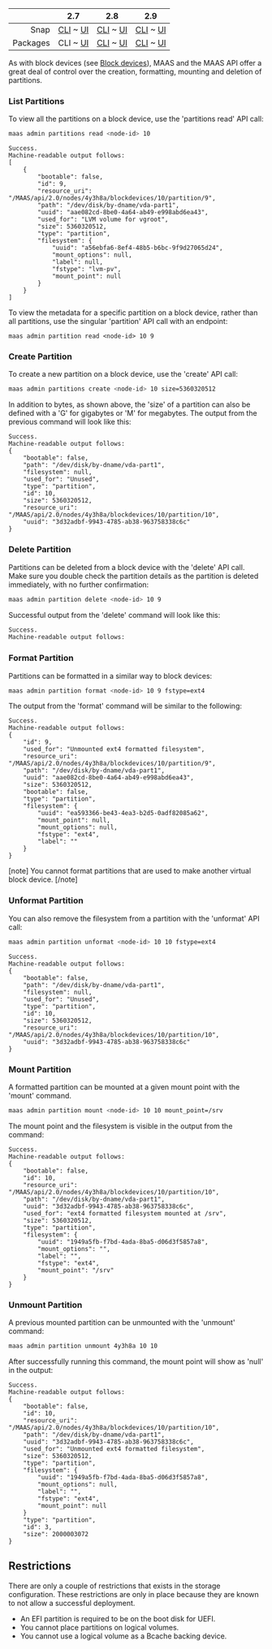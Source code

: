 ||2.7|2.8|2.9|
|-----:|:-----:|:-----:|:-----:|
|Snap|[CLI](/t/partitions-snap-2-7-cli/2982) ~ [UI](/t/partitions-snap-2-7-ui/2983)|[CLI](/t/partitions-snap-2-8-cli/2984) ~ [UI](/t/partitions-snap-2-8-ui/2985)|[CLI](/t/partitions-snap-2-9-cli/2986) ~ [UI](/t/partitions-snap-2-9-ui/2987)|
|Packages|CLI ~ [UI](/t/partitions-deb-2-7-ui/2989)|[CLI](/t/partitions-deb-2-8-cli/2990) ~ [UI](/t/partitions-deb-2-8-ui/2991)|[CLI](/t/partitions-deb-2-9-cli/2992) ~ [UI](/t/partitions-deb-2-9-ui/2993)|

<!-- deb-2-7-ui
||2.7|2.8|2.9|
|-----:|:-----:|:-----:|:-----:|
|Snap|[CLI](/t/partitions-snap-2-7-cli/2982) ~ [UI](/t/partitions-snap-2-7-ui/2983)|[CLI](/t/partitions-snap-2-8-cli/2984) ~ [UI](/t/partitions-snap-2-8-ui/2985)|[CLI](/t/partitions-snap-2-9-cli/2986) ~ [UI](/t/partitions-snap-2-9-ui/2987)|
|Packages|[CLI](/t/partitions-deb-2-7-cli/2988) ~ UI|[CLI](/t/partitions-deb-2-8-cli/2990) ~ [UI](/t/partitions-deb-2-8-ui/2991)|[CLI](/t/partitions-deb-2-9-cli/2992) ~ [UI](/t/partitions-deb-2-9-ui/2993)|
 deb-2-7-ui -->

<!-- deb-2-8-cli
||2.7|2.8|2.9|
|-----:|:-----:|:-----:|:-----:|
|Snap|[CLI](/t/partitions-snap-2-7-cli/2982) ~ [UI](/t/partitions-snap-2-7-ui/2983)|[CLI](/t/partitions-snap-2-8-cli/2984) ~ [UI](/t/partitions-snap-2-8-ui/2985)|[CLI](/t/partitions-snap-2-9-cli/2986) ~ [UI](/t/partitions-snap-2-9-ui/2987)|
|Packages|[CLI](/t/partitions-deb-2-7-cli/2988) ~ [UI](/t/partitions-deb-2-7-ui/2989)|CLI ~ [UI](/t/partitions-deb-2-8-ui/2991)|[CLI](/t/partitions-deb-2-9-cli/2992) ~ [UI](/t/partitions-deb-2-9-ui/2993)|
 deb-2-8-cli -->

<!-- deb-2-8-ui
||2.7|2.8|2.9|
|-----:|:-----:|:-----:|:-----:|
|Snap|[CLI](/t/partitions-snap-2-7-cli/2982) ~ [UI](/t/partitions-snap-2-7-ui/2983)|[CLI](/t/partitions-snap-2-8-cli/2984) ~ [UI](/t/partitions-snap-2-8-ui/2985)|[CLI](/t/partitions-snap-2-9-cli/2986) ~ [UI](/t/partitions-snap-2-9-ui/2987)|
|Packages|[CLI](/t/partitions-deb-2-7-cli/2988) ~ [UI](/t/partitions-deb-2-7-ui/2989)|[CLI](/t/partitions-deb-2-8-cli/2990) ~ UI|[CLI](/t/partitions-deb-2-9-cli/2992) ~ [UI](/t/partitions-deb-2-9-ui/2993)|
 deb-2-8-ui -->

<!-- deb-2-9-cli
||2.7|2.8|2.9|
|-----:|:-----:|:-----:|:-----:|
|Snap|[CLI](/t/partitions-snap-2-7-cli/2982) ~ [UI](/t/partitions-snap-2-7-ui/2983)|[CLI](/t/partitions-snap-2-8-cli/2984) ~ [UI](/t/partitions-snap-2-8-ui/2985)|[CLI](/t/partitions-snap-2-9-cli/2986) ~ [UI](/t/partitions-snap-2-9-ui/2987)|
|Packages|[CLI](/t/partitions-deb-2-7-cli/2988) ~ [UI](/t/partitions-deb-2-7-ui/2989)|[CLI](/t/partitions-deb-2-8-cli/2990) ~ [UI](/t/partitions-deb-2-8-ui/2991)|CLI ~ [UI](/t/partitions-deb-2-9-ui/2993)|
 deb-2-9-cli -->

<!-- deb-2-9-ui
||2.7|2.8|2.9|
|-----:|:-----:|:-----:|:-----:|
|Snap|[CLI](/t/partitions-snap-2-7-cli/2982) ~ [UI](/t/partitions-snap-2-7-ui/2983)|[CLI](/t/partitions-snap-2-8-cli/2984) ~ [UI](/t/partitions-snap-2-8-ui/2985)|[CLI](/t/partitions-snap-2-9-cli/2986) ~ [UI](/t/partitions-snap-2-9-ui/2987)|
|Packages|[CLI](/t/partitions-deb-2-7-cli/2988) ~ [UI](/t/partitions-deb-2-7-ui/2989)|[CLI](/t/partitions-deb-2-8-cli/2990) ~ [UI](/t/partitions-deb-2-8-ui/2991)|[CLI](/t/partitions-deb-2-9-cli/2992) ~ UI|
 deb-2-9-ui -->

<!-- snap-2-7-cli
||2.7|2.8|2.9|
|-----:|:-----:|:-----:|:-----:|
|Snap|CLI ~ [UI](/t/partitions-snap-2-7-ui/2983)|[CLI](/t/partitions-snap-2-8-cli/2984) ~ [UI](/t/partitions-snap-2-8-ui/2985)|[CLI](/t/partitions-snap-2-9-cli/2986) ~ [UI](/t/partitions-snap-2-9-ui/2987)|
|Packages|[CLI](/t/partitions-deb-2-7-cli/2988) ~ [UI](/t/partitions-deb-2-7-ui/2989)|[CLI](/t/partitions-deb-2-8-cli/2990) ~ [UI](/t/partitions-deb-2-8-ui/2991)|[CLI](/t/partitions-deb-2-9-cli/2992) ~ [UI](/t/partitions-deb-2-9-ui/2993)|
 snap-2-7-cli -->

<!-- snap-2-7-ui
||2.7|2.8|2.9|
|-----:|:-----:|:-----:|:-----:|
|Snap|[CLI](/t/partitions-snap-2-7-cli/2982) ~ UI|[CLI](/t/partitions-snap-2-8-cli/2984) ~ [UI](/t/partitions-snap-2-8-ui/2985)|[CLI](/t/partitions-snap-2-9-cli/2986) ~ [UI](/t/partitions-snap-2-9-ui/2987)|
|Packages|[CLI](/t/partitions-deb-2-7-cli/2988) ~ [UI](/t/partitions-deb-2-7-ui/2989)|[CLI](/t/partitions-deb-2-8-cli/2990) ~ [UI](/t/partitions-deb-2-8-ui/2991)|[CLI](/t/partitions-deb-2-9-cli/2992) ~ [UI](/t/partitions-deb-2-9-ui/2993)|
 snap-2-7-ui -->

<!-- snap-2-8-cli
||2.7|2.8|2.9|
|-----:|:-----:|:-----:|:-----:|
|Snap|[CLI](/t/partitions-snap-2-7-cli/2982) ~ [UI](/t/partitions-snap-2-7-ui/2983)|CLI ~ [UI](/t/partitions-snap-2-8-ui/2985)|[CLI](/t/partitions-snap-2-9-cli/2986) ~ [UI](/t/partitions-snap-2-9-ui/2987)|
|Packages|[CLI](/t/partitions-deb-2-7-cli/2988) ~ [UI](/t/partitions-deb-2-7-ui/2989)|[CLI](/t/partitions-deb-2-8-cli/2990) ~ [UI](/t/partitions-deb-2-8-ui/2991)|[CLI](/t/partitions-deb-2-9-cli/2992) ~ [UI](/t/partitions-deb-2-9-ui/2993)|
 snap-2-8-cli -->

<!-- snap-2-8-ui
||2.7|2.8|2.9|
|-----:|:-----:|:-----:|:-----:|
|Snap|[CLI](/t/partitions-snap-2-7-cli/2982) ~ [UI](/t/partitions-snap-2-7-ui/2983)|[CLI](/t/partitions-snap-2-8-cli/2984) ~ UI|[CLI](/t/partitions-snap-2-9-cli/2986) ~ [UI](/t/partitions-snap-2-9-ui/2987)|
|Packages|[CLI](/t/partitions-deb-2-7-cli/2988) ~ [UI](/t/partitions-deb-2-7-ui/2989)|[CLI](/t/partitions-deb-2-8-cli/2990) ~ [UI](/t/partitions-deb-2-8-ui/2991)|[CLI](/t/partitions-deb-2-9-cli/2992) ~ [UI](/t/partitions-deb-2-9-ui/2993)|
 snap-2-8-ui -->

<!-- snap-2-9-cli
||2.7|2.8|2.9|
|-----:|:-----:|:-----:|:-----:|
|Snap|[CLI](/t/partitions-snap-2-7-cli/2982) ~ [UI](/t/partitions-snap-2-7-ui/2983)|[CLI](/t/partitions-snap-2-8-cli/2984) ~ [UI](/t/partitions-snap-2-8-ui/2985)|CLI ~ [UI](/t/partitions-snap-2-9-ui/2987)|
|Packages|[CLI](/t/partitions-deb-2-7-cli/2988) ~ [UI](/t/partitions-deb-2-7-ui/2989)|[CLI](/t/partitions-deb-2-8-cli/2990) ~ [UI](/t/partitions-deb-2-8-ui/2991)|[CLI](/t/partitions-deb-2-9-cli/2992) ~ [UI](/t/partitions-deb-2-9-ui/2993)|
 snap-2-9-cli -->

<!-- snap-2-9-ui
||2.7|2.8|2.9|
|-----:|:-----:|:-----:|:-----:|
|Snap|[CLI](/t/partitions-snap-2-7-cli/2982) ~ [UI](/t/partitions-snap-2-7-ui/2983)|[CLI](/t/partitions-snap-2-8-cli/2984) ~ [UI](/t/partitions-snap-2-8-ui/2985)|[CLI](/t/partitions-snap-2-9-cli/2986) ~ UI|
|Packages|[CLI](/t/partitions-deb-2-7-cli/2988) ~ [UI](/t/partitions-deb-2-7-ui/2989)|[CLI](/t/partitions-deb-2-8-cli/2990) ~ [UI](/t/partitions-deb-2-8-ui/2991)|[CLI](/t/partitions-deb-2-9-cli/2992) ~ [UI](/t/partitions-deb-2-9-ui/2993)|
 snap-2-9-ui -->

As with block devices (see [Block devices](/t/block-devices/749)), MAAS and the MAAS API offer a great deal of control over the creation, formatting, mounting and deletion of partitions.

<h3 id="heading--list-partitions">List Partitions</h3>

To view all the partitions on a block device, use the 'partitions read' API call:

``` bash
maas admin partitions read <node-id> 10
```

``` nohighlight
Success.
Machine-readable output follows:
[
    {
        "bootable": false,
        "id": 9,
        "resource_uri":
"/MAAS/api/2.0/nodes/4y3h8a/blockdevices/10/partition/9",
        "path": "/dev/disk/by-dname/vda-part1",
        "uuid": "aae082cd-8be0-4a64-ab49-e998abd6ea43",
        "used_for": "LVM volume for vgroot",
        "size": 5360320512,
        "type": "partition",
        "filesystem": {
            "uuid": "a56ebfa6-8ef4-48b5-b6bc-9f9d27065d24",
            "mount_options": null,
            "label": null,
            "fstype": "lvm-pv",
            "mount_point": null
        }
    }
]
```

To view the metadata for a specific partition on a block device, rather than all partitions, use the singular 'partition' API call with an endpoint:

``` basg
maas admin partition read <node-id> 10 9
```

<h3 id="heading--create-partition">Create Partition</h3>

To create a new partition on a block device, use the 'create' API call:

``` bash
maas admin partitions create <node-id> 10 size=5360320512
```

In addition to bytes, as shown above, the 'size' of a partition can also be defined with a 'G' for gigabytes or 'M' for megabytes. The output from the previous command will look like this:

``` nohighlight
Success.
Machine-readable output follows:
{
    "bootable": false,
    "path": "/dev/disk/by-dname/vda-part1",
    "filesystem": null,
    "used_for": "Unused",
    "type": "partition",
    "id": 10,
    "size": 5360320512,
    "resource_uri": "/MAAS/api/2.0/nodes/4y3h8a/blockdevices/10/partition/10",
    "uuid": "3d32adbf-9943-4785-ab38-963758338c6c"
}
```

<h3 id="heading--delete-partition">Delete Partition</h3>

Partitions can be deleted from a block device with the 'delete' API call. Make sure you double check the partition details as the partition is deleted immediately, with no further confirmation:

``` bash
maas admin partition delete <node-id> 10 9
```

Successful output from the 'delete' command will look like this:

``` bash
Success.
Machine-readable output follows:
```

<h3 id="heading--format-partition">Format Partition</h3>

Partitions can be formatted in a similar way to block devices:

``` bash
maas admin partition format <node-id> 10 9 fstype=ext4
```

The output from the 'format' command will be similar to the following:

``` nohighlight
Success.
Machine-readable output follows:
{
    "id": 9,
    "used_for": "Unmounted ext4 formatted filesystem",
    "resource_uri": "/MAAS/api/2.0/nodes/4y3h8a/blockdevices/10/partition/9",
    "path": "/dev/disk/by-dname/vda-part1",
    "uuid": "aae082cd-8be0-4a64-ab49-e998abd6ea43",
    "size": 5360320512,
    "bootable": false,
    "type": "partition",
    "filesystem": {
        "uuid": "ea593366-be43-4ea3-b2d5-0adf82085a62",
        "mount_point": null,
        "mount_options": null,
        "fstype": "ext4",
        "label": ""
    }
}
```

[note]
You cannot format partitions that are used to make another virtual block device.
[/note]

<h3 id="heading--unformat-partition">Unformat Partition</h3>

You can also remove the filesystem from a partition with the 'unformat' API call:

``` bash
maas admin partition unformat <node-id> 10 10 fstype=ext4
```

``` nohighlight
Success.
Machine-readable output follows:
{
    "bootable": false,
    "path": "/dev/disk/by-dname/vda-part1",
    "filesystem": null,
    "used_for": "Unused",
    "type": "partition",
    "id": 10,
    "size": 5360320512,
    "resource_uri": "/MAAS/api/2.0/nodes/4y3h8a/blockdevices/10/partition/10",
    "uuid": "3d32adbf-9943-4785-ab38-963758338c6c"
}
```

<h3 id="heading--mount-partition">Mount Partition</h3>

A formatted partition can be mounted at a given mount point with the 'mount' command.

``` bash
maas admin partition mount <node-id> 10 10 mount_point=/srv
```

The mount point and the filesystem is visible in the output from the command:

``` nohighlight
Success.
Machine-readable output follows:
{
    "bootable": false,
    "id": 10,
    "resource_uri": "/MAAS/api/2.0/nodes/4y3h8a/blockdevices/10/partition/10",
    "path": "/dev/disk/by-dname/vda-part1",
    "uuid": "3d32adbf-9943-4785-ab38-963758338c6c",
    "used_for": "ext4 formatted filesystem mounted at /srv",
    "size": 5360320512,
    "type": "partition",
    "filesystem": {
        "uuid": "1949a5fb-f7bd-4ada-8ba5-d06d3f5857a8",
        "mount_options": "",
        "label": "",
        "fstype": "ext4",
        "mount_point": "/srv"
    }
}
```

<h3 id="heading--unmount-partition">Unmount Partition</h3>

A previous mounted partition can be unmounted with the 'unmount' command:

``` bash
maas admin partition unmount 4y3h8a 10 10
```

After successfully running this command, the mount point will show as 'null' in the output:

``` nohighlight
Success.
Machine-readable output follows:
{
    "bootable": false,
    "id": 10,
    "resource_uri": "/MAAS/api/2.0/nodes/4y3h8a/blockdevices/10/partition/10",
    "path": "/dev/disk/by-dname/vda-part1",
    "uuid": "3d32adbf-9943-4785-ab38-963758338c6c",
    "used_for": "Unmounted ext4 formatted filesystem",
    "size": 5360320512,
    "type": "partition",
    "filesystem": {
        "uuid": "1949a5fb-f7bd-4ada-8ba5-d06d3f5857a8",
        "mount_options": null,
        "label": "",
        "fstype": "ext4",
        "mount_point": null
    }
    "type": "partition",
    "id": 3,
    "size": 2000003072
}
```

<h2 id="heading--restrictions">Restrictions</h2>

There are only a couple of restrictions that exists in the storage configuration. These restrictions are only in place because they are known to not allow a successful deployment.

-   An EFI partition is required to be on the boot disk for UEFI.
-   You cannot place partitions on logical volumes.
-   You cannot use a logical volume as a Bcache backing device.

<!-- LINKS -->